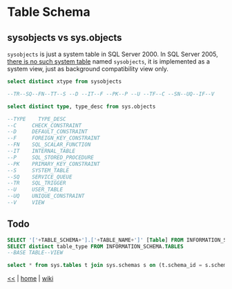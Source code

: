 # Table Schema

## sysobjects vs sys.objects

`sysobjects` is just a system table in SQL Server 2000. 
In SQL Server 2005, [there is no such system table](https://social.msdn.microsoft.com/Forums/sqlserver/en-US/a965676e-d4d9-4365-ad0a-58ca26ec4701/differenece-between-sysobjects-and-sysobjects-in-sql-server-2005-?forum=sqlkjmanageability) named `sysobjects`, it is implemented as a system view, just as background compatibility view only. 

```sql
select distinct xtype from sysobjects

--TR--SQ--FN--TT--S --D --IT--F --PK--P --U --TF--C --SN--UQ--IF--V 
```

```sql
select distinct type, type_desc from sys.objects

--TYPE    TYPE_DESC 
--C     CHECK_CONSTRAINT 
--D     DEFAULT_CONSTRAINT 
--F     FOREIGN_KEY_CONSTRAINT 
--FN    SQL_SCALAR_FUNCTION 
--IT    INTERNAL_TABLE 
--P     SQL_STORED_PROCEDURE 
--PK    PRIMARY_KEY_CONSTRAINT 
--S     SYSTEM_TABLE 
--SQ    SERVICE_QUEUE 
--TR    SQL_TRIGGER 
--U     USER_TABLE 
--UQ    UNIQUE_CONSTRAINT 
--V     VIEW
```

## Todo

```sql
SELECT '['+TABLE_SCHEMA+'].['+TABLE_NAME+']' [Table] FROM INFORMATION_SCHEMA.TABLES WHERE TABLE_TYPE='BASE TABLE'
SELECT distinct table_type FROM INFORMATION_SCHEMA.TABLES 
--BASE TABLE--VIEW

select * from sys.tables t join sys.schemas s on (t.schema_id = s.schema_id)
```




[<<](../SQL.md)
|
[home](../README.md)
|
[wiki](https://github.com/illegitimis/Tutorial/wiki) 